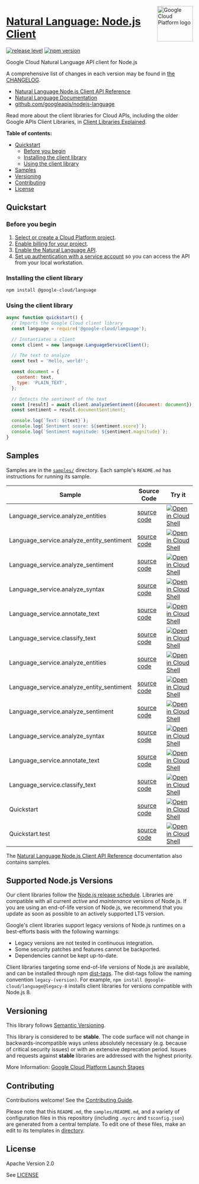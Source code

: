 [//]: # "This README.md file is auto-generated, all changes to this file will be lost."
[//]: # "To regenerate it, use `python -m synthtool`."
<img src="https://avatars2.githubusercontent.com/u/2810941?v=3&s=96" alt="Google Cloud Platform logo" title="Google Cloud Platform" align="right" height="96" width="96"/>

# [Natural Language: Node.js Client](https://github.com/googleapis/google-cloud-node)

[![release level](https://img.shields.io/badge/release%20level-stable-brightgreen.svg?style=flat)](https://cloud.google.com/terms/launch-stages)
[![npm version](https://img.shields.io/npm/v/@google-cloud/language.svg)](https://www.npmjs.org/package/@google-cloud/language)




Google Cloud Natural Language API client for Node.js


A comprehensive list of changes in each version may be found in
[the CHANGELOG](googleapis/nodejs-language/CHANGELOG.md).

* [Natural Language Node.js Client API Reference][client-docs]
* [Natural Language Documentation][product-docs]
* [github.com/googleapis/nodejs-language](googleapis/nodejs-language)

Read more about the client libraries for Cloud APIs, including the older
Google APIs Client Libraries, in [Client Libraries Explained][explained].

[explained]: https://cloud.google.com/apis/docs/client-libraries-explained

**Table of contents:**


* [Quickstart](#quickstart)
  * [Before you begin](#before-you-begin)
  * [Installing the client library](#installing-the-client-library)
  * [Using the client library](#using-the-client-library)
* [Samples](#samples)
* [Versioning](#versioning)
* [Contributing](#contributing)
* [License](#license)

## Quickstart

### Before you begin

1.  [Select or create a Cloud Platform project][projects].
1.  [Enable billing for your project][billing].
1.  [Enable the Natural Language API][enable_api].
1.  [Set up authentication with a service account][auth] so you can access the
    API from your local workstation.

### Installing the client library

```bash
npm install @google-cloud/language
```


### Using the client library

```javascript
async function quickstart() {
  // Imports the Google Cloud client library
  const language = require('@google-cloud/language');

  // Instantiates a client
  const client = new language.LanguageServiceClient();

  // The text to analyze
  const text = 'Hello, world!';

  const document = {
    content: text,
    type: 'PLAIN_TEXT',
  };

  // Detects the sentiment of the text
  const [result] = await client.analyzeSentiment({document: document});
  const sentiment = result.documentSentiment;

  console.log(`Text: ${text}`);
  console.log(`Sentiment score: ${sentiment.score}`);
  console.log(`Sentiment magnitude: ${sentiment.magnitude}`);
}

```



## Samples

Samples are in the [`samples/`](https://github.com/googleapis/google-cloud-node/tree/main/samples) directory. Each sample's `README.md` has instructions for running its sample.

| Sample                      | Source Code                       | Try it |
| --------------------------- | --------------------------------- | ------ |
| Language_service.analyze_entities | [source code](https://github.com/googleapis/google-cloud-node/blob/main/packages/google-cloud-language/samples/generated/v1/language_service.analyze_entities.js) | [![Open in Cloud Shell][shell_img]](https://console.cloud.google.com/cloudshell/open?git_repo=https://github.com/googleapis/google-cloud-node&page=editor&open_in_editor=packages/google-cloud-language/samples/generated/v1/language_service.analyze_entities.js,samples/README.md) |
| Language_service.analyze_entity_sentiment | [source code](https://github.com/googleapis/google-cloud-node/blob/main/packages/google-cloud-language/samples/generated/v1/language_service.analyze_entity_sentiment.js) | [![Open in Cloud Shell][shell_img]](https://console.cloud.google.com/cloudshell/open?git_repo=https://github.com/googleapis/google-cloud-node&page=editor&open_in_editor=packages/google-cloud-language/samples/generated/v1/language_service.analyze_entity_sentiment.js,samples/README.md) |
| Language_service.analyze_sentiment | [source code](https://github.com/googleapis/google-cloud-node/blob/main/packages/google-cloud-language/samples/generated/v1/language_service.analyze_sentiment.js) | [![Open in Cloud Shell][shell_img]](https://console.cloud.google.com/cloudshell/open?git_repo=https://github.com/googleapis/google-cloud-node&page=editor&open_in_editor=packages/google-cloud-language/samples/generated/v1/language_service.analyze_sentiment.js,samples/README.md) |
| Language_service.analyze_syntax | [source code](https://github.com/googleapis/google-cloud-node/blob/main/packages/google-cloud-language/samples/generated/v1/language_service.analyze_syntax.js) | [![Open in Cloud Shell][shell_img]](https://console.cloud.google.com/cloudshell/open?git_repo=https://github.com/googleapis/google-cloud-node&page=editor&open_in_editor=packages/google-cloud-language/samples/generated/v1/language_service.analyze_syntax.js,samples/README.md) |
| Language_service.annotate_text | [source code](https://github.com/googleapis/google-cloud-node/blob/main/packages/google-cloud-language/samples/generated/v1/language_service.annotate_text.js) | [![Open in Cloud Shell][shell_img]](https://console.cloud.google.com/cloudshell/open?git_repo=https://github.com/googleapis/google-cloud-node&page=editor&open_in_editor=packages/google-cloud-language/samples/generated/v1/language_service.annotate_text.js,samples/README.md) |
| Language_service.classify_text | [source code](https://github.com/googleapis/google-cloud-node/blob/main/packages/google-cloud-language/samples/generated/v1/language_service.classify_text.js) | [![Open in Cloud Shell][shell_img]](https://console.cloud.google.com/cloudshell/open?git_repo=https://github.com/googleapis/google-cloud-node&page=editor&open_in_editor=packages/google-cloud-language/samples/generated/v1/language_service.classify_text.js,samples/README.md) |
| Language_service.analyze_entities | [source code](https://github.com/googleapis/google-cloud-node/blob/main/packages/google-cloud-language/samples/generated/v1beta2/language_service.analyze_entities.js) | [![Open in Cloud Shell][shell_img]](https://console.cloud.google.com/cloudshell/open?git_repo=https://github.com/googleapis/google-cloud-node&page=editor&open_in_editor=packages/google-cloud-language/samples/generated/v1beta2/language_service.analyze_entities.js,samples/README.md) |
| Language_service.analyze_entity_sentiment | [source code](https://github.com/googleapis/google-cloud-node/blob/main/packages/google-cloud-language/samples/generated/v1beta2/language_service.analyze_entity_sentiment.js) | [![Open in Cloud Shell][shell_img]](https://console.cloud.google.com/cloudshell/open?git_repo=https://github.com/googleapis/google-cloud-node&page=editor&open_in_editor=packages/google-cloud-language/samples/generated/v1beta2/language_service.analyze_entity_sentiment.js,samples/README.md) |
| Language_service.analyze_sentiment | [source code](https://github.com/googleapis/google-cloud-node/blob/main/packages/google-cloud-language/samples/generated/v1beta2/language_service.analyze_sentiment.js) | [![Open in Cloud Shell][shell_img]](https://console.cloud.google.com/cloudshell/open?git_repo=https://github.com/googleapis/google-cloud-node&page=editor&open_in_editor=packages/google-cloud-language/samples/generated/v1beta2/language_service.analyze_sentiment.js,samples/README.md) |
| Language_service.analyze_syntax | [source code](https://github.com/googleapis/google-cloud-node/blob/main/packages/google-cloud-language/samples/generated/v1beta2/language_service.analyze_syntax.js) | [![Open in Cloud Shell][shell_img]](https://console.cloud.google.com/cloudshell/open?git_repo=https://github.com/googleapis/google-cloud-node&page=editor&open_in_editor=packages/google-cloud-language/samples/generated/v1beta2/language_service.analyze_syntax.js,samples/README.md) |
| Language_service.annotate_text | [source code](https://github.com/googleapis/google-cloud-node/blob/main/packages/google-cloud-language/samples/generated/v1beta2/language_service.annotate_text.js) | [![Open in Cloud Shell][shell_img]](https://console.cloud.google.com/cloudshell/open?git_repo=https://github.com/googleapis/google-cloud-node&page=editor&open_in_editor=packages/google-cloud-language/samples/generated/v1beta2/language_service.annotate_text.js,samples/README.md) |
| Language_service.classify_text | [source code](https://github.com/googleapis/google-cloud-node/blob/main/packages/google-cloud-language/samples/generated/v1beta2/language_service.classify_text.js) | [![Open in Cloud Shell][shell_img]](https://console.cloud.google.com/cloudshell/open?git_repo=https://github.com/googleapis/google-cloud-node&page=editor&open_in_editor=packages/google-cloud-language/samples/generated/v1beta2/language_service.classify_text.js,samples/README.md) |
| Quickstart | [source code](https://github.com/googleapis/google-cloud-node/blob/main/packages/google-cloud-language/samples/quickstart.js) | [![Open in Cloud Shell][shell_img]](https://console.cloud.google.com/cloudshell/open?git_repo=https://github.com/googleapis/google-cloud-node&page=editor&open_in_editor=packages/google-cloud-language/samples/quickstart.js,samples/README.md) |
| Quickstart.test | [source code](https://github.com/googleapis/google-cloud-node/blob/main/packages/google-cloud-language/samples/test/quickstart.test.js) | [![Open in Cloud Shell][shell_img]](https://console.cloud.google.com/cloudshell/open?git_repo=https://github.com/googleapis/google-cloud-node&page=editor&open_in_editor=packages/google-cloud-language/samples/test/quickstart.test.js,samples/README.md) |



The [Natural Language Node.js Client API Reference][client-docs] documentation
also contains samples.

## Supported Node.js Versions

Our client libraries follow the [Node.js release schedule](https://nodejs.org/en/about/releases/).
Libraries are compatible with all current _active_ and _maintenance_ versions of
Node.js.
If you are using an end-of-life version of Node.js, we recommend that you update
as soon as possible to an actively supported LTS version.

Google's client libraries support legacy versions of Node.js runtimes on a
best-efforts basis with the following warnings:

* Legacy versions are not tested in continuous integration.
* Some security patches and features cannot be backported.
* Dependencies cannot be kept up-to-date.

Client libraries targeting some end-of-life versions of Node.js are available, and
can be installed through npm [dist-tags](https://docs.npmjs.com/cli/dist-tag).
The dist-tags follow the naming convention `legacy-(version)`.
For example, `npm install @google-cloud/language@legacy-8` installs client libraries
for versions compatible with Node.js 8.

## Versioning

This library follows [Semantic Versioning](http://semver.org/).



This library is considered to be **stable**. The code surface will not change in backwards-incompatible ways
unless absolutely necessary (e.g. because of critical security issues) or with
an extensive deprecation period. Issues and requests against **stable** libraries
are addressed with the highest priority.






More Information: [Google Cloud Platform Launch Stages][launch_stages]

[launch_stages]: https://cloud.google.com/terms/launch-stages

## Contributing

Contributions welcome! See the [Contributing Guide](https://github.com/googleapis/google-cloud-node/blob/main/CONTRIBUTING.md).

Please note that this `README.md`, the `samples/README.md`,
and a variety of configuration files in this repository (including `.nycrc` and `tsconfig.json`)
are generated from a central template. To edit one of these files, make an edit
to its templates in
[directory](https://github.com/googleapis/synthtool).

## License

Apache Version 2.0

See [LICENSE](https://github.com/googleapis/google-cloud-node/blob/main/LICENSE)

[client-docs]: https://cloud.google.com/nodejs/docs/reference/language/latest
[product-docs]: https://cloud.google.com/natural-language/docs/
[shell_img]: https://gstatic.com/cloudssh/images/open-btn.png
[projects]: https://console.cloud.google.com/project
[billing]: https://support.google.com/cloud/answer/6293499#enable-billing
[enable_api]: https://console.cloud.google.com/flows/enableapi?apiid=language.googleapis.com
[auth]: https://cloud.google.com/docs/authentication/getting-started
